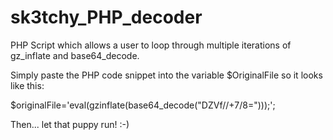 sk3tchy_PHP_decoder
===================

PHP Script which allows a user to loop through multiple iterations of  gz_inflate and base64_decode.

Simply paste the PHP code snippet into the variable $OriginalFile so it looks like this:

$originalFile='eval(gzinflate(base64_decode("DZV<lotsMoreBase64Here>f//+7/8=")));';

Then... let that puppy run! :-)
